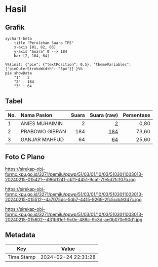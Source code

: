 # Hasil

## Grafik

```mermaid
xychart-beta
    title "Perolehan Suara TPS"
    x-axis [01, 02, 03]
    y-axis "Suara" 0 --> 184
    bar [2, 184, 64]
```

```mermaid
%%{init: {"pie": {"textPosition": 0.5}, "themeVariables": {"pieOuterStrokeWidth": "5px"}} }%%
pie showData
    "1" : 2
    "2" : 184
    "3" : 64
```

## Tabel

| No. | Nama Paslon    | Suara | Suara (raw) | Persentase |
|:--- |:-------------- | -----:| -----------:| ----------:|
| 1   | ANIES MUHAIMIN | 2     | [2][p-1]    | 0,80       |
| 2   | PRABOWO GIBRAN | 184   | [184][p-2]  | 73,60      |
| 3   | GANJAR MAHFUD  | 64    | [64][p-3]   | 25,60      |


[p-1]: https://github.com/gigit-pemilu/pemilu-2024-51-bali/blob/main/pilpres/hitung-suara/sub/51-bali/sub/03-badung/sub/01-kuta/sub/1003-kedonganan/sub/013-tps/sub/paslon-1.txt
[p-2]: https://github.com/gigit-pemilu/pemilu-2024-51-bali/blob/main/pilpres/hitung-suara/sub/51-bali/sub/03-badung/sub/01-kuta/sub/1003-kedonganan/sub/013-tps/sub/paslon-2.txt
[p-3]: https://github.com/gigit-pemilu/pemilu-2024-51-bali/blob/main/pilpres/hitung-suara/sub/51-bali/sub/03-badung/sub/01-kuta/sub/1003-kedonganan/sub/013-tps/sub/paslon-3.txt

## Foto C Plano

https://sirekap-obj-formc.kpu.go.id/3271/pemilu/ppwp/51/03/01/10/03/5103011003013-20240215-015421--d96d1241-cbf1-4451-9caf-7fe5d2fc107b.jpg

https://sirekap-obj-formc.kpu.go.id/3271/pemilu/ppwp/51/03/01/10/03/5103011003013-20240215-015512--4a7075dc-5db7-4415-9269-2fc5cdc9347c.jpg

https://sirekap-obj-formc.kpu.go.id/3271/pemilu/ppwp/51/03/01/10/03/5103011003013-20240215-015602--431b61ef-9c0e-486c-9c3d-ae0b070e90d1.jpg


## Metadata

| Key        | Value               |
| ---------- | ------------------- |
| Time Stamp | 2024-02-24 22:31:28 |



